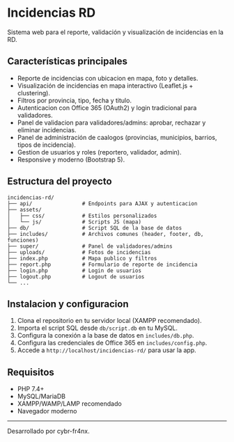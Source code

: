 # Incidencias RD

Sistema web para el reporte, validación y visualización de incidencias en la RD.

## Características principales

- Reporte de incidencias con ubicacion en mapa, foto y detalles.
- Visualización de incidencias en mapa interactivo (Leaflet.js + clustering).
- Filtros por provincia, tipo, fecha y titulo.
- Autenticacion con Office 365 (OAuth2) y login tradicional para validadores.
- Panel de validacion para validadores/admins: aprobar, rechazar y eliminar incidencias.
- Panel de administración de caalogos (provincias, municipios, barrios, tipos de incidencia).
- Gestion de usuarios y roles (reportero, validador, admin).
- Responsive y moderno (Bootstrap 5).

## Estructura del proyecto

```
incidencias-rd/
├── api/                # Endpoints para AJAX y autenticacion
├── assets/
│   ├── css/            # Estilos personalizados
│   └── js/             # Scripts JS (mapa)
├── db/                 # Script SQL de la base de datos
├── includes/           # Archivos comunes (header, footer, db, funciones)
├── super/              # Panel de validadores/admins
├── uploads/            # Fotos de incidencias
├── index.php           # Mapa publico y filtros
├── report.php          # Formulario de reporte de incidencia
├── login.php           # Login de usuarios
├── logout.php          # Logout de usuarios
└── ...
```

## Instalacion y configuracion

1. Clona el repositorio en tu servidor local (XAMPP recomendado).
2. Importa el script SQL desde `db/script.db` en tu MySQL.
3. Configura la conexión a la base de datos en `includes/db.php`.
4. Configura las credenciales de Office 365 en `includes/config.php`.
5. Accede a `http://localhost/incidencias-rd/` para usar la app.

## Requisitos

- PHP 7.4+
- MySQL/MariaDB
- XAMPP/WAMP/LAMP recomendado
- Navegador moderno

---

Desarrollado por cybr-fr4nx.
